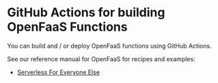 # GitHub Actions for building OpenFaaS Functions

You can build and / or deploy OpenFaaS functions using GitHub Actions.

See our reference manual for OpenFaaS for recipes and examples:

* [Serverless For Everyone Else](http://store.openfaas.com/l/serverless-for-everyone-else)

